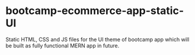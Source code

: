 # bootcamp-ecommerce-app-static-UI
Static HTML, CSS and JS files for the UI theme of bootcamp app which will be built as fully functional MERN app in future.
